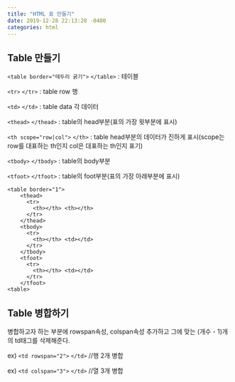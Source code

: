 ```yaml
---
title: "HTML 표 만들기"
date: 2019-12-28 22:13:28 -0400
categories: html 
---
```


## Table 만들기
`<table border="테두리 굵기">` `</table>` : 테이블

`<tr>` `</tr>` : table row 행

`<td>` `</td>` : table data 각 데이터

`<thead>` `</thead>` : table의 head부분(표의 가장 윗부분에 표시)

`<th scope="row|col">` `</th>` : table head부분의 데이터가 진하게 표시(scope는 row를 대표하는 th인지 col은 대표하는 th인지 표기)

`<tbody>` `</tbody>` : table의 body부분

`<tfoot>` `</tfoot>` : table의 foot부분(표의 가장 아래부분에 표시)


```
<table border="1">
    <thead>
      <tr> 
        <th></th> <th></th> 
      </tr> 
    </thead>
    <tbody>
      <tr>
        <th></th> <td></td>
      </tr>
    </tbody>
    <tfoot>
      <tr>
        <th></th> <td></td>
      </tr>
    </tfoot>
<table>
```
## Table 병합하기
병합하고자 하는 부분에 rowspan속성, colspan속성 추가하고 그에 맞는 (개수 - 1)개의 td태그를 삭제해준다.

ex) `<td rowspan="2">` `</td>` //행 2개 병합

ex) `<td colspan="3">` `</td>` //열 3개 병합

